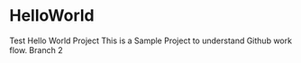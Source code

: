 # HelloWorld
Test Hello World Project
This is a Sample Project to understand  Github work flow.
Branch 2
